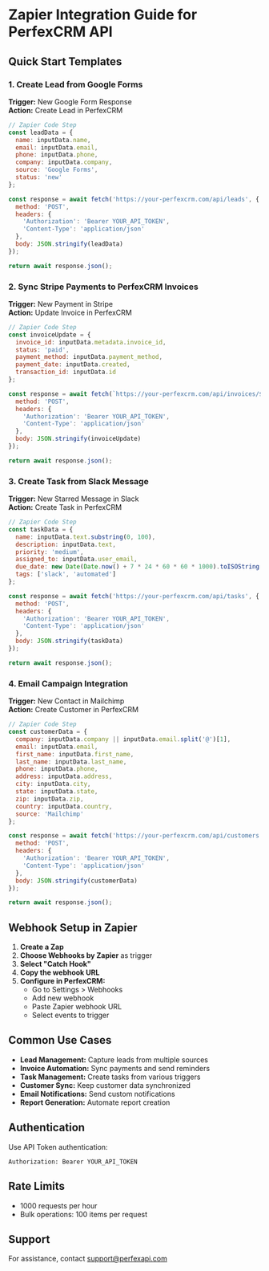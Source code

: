 # Zapier Integration Guide for PerfexCRM API

## Quick Start Templates

### 1. Create Lead from Google Forms
**Trigger:** New Google Form Response  
**Action:** Create Lead in PerfexCRM

```javascript
// Zapier Code Step
const leadData = {
  name: inputData.name,
  email: inputData.email,
  phone: inputData.phone,
  company: inputData.company,
  source: 'Google Forms',
  status: 'new'
};

const response = await fetch('https://your-perfexcrm.com/api/leads', {
  method: 'POST',
  headers: {
    'Authorization': 'Bearer YOUR_API_TOKEN',
    'Content-Type': 'application/json'
  },
  body: JSON.stringify(leadData)
});

return await response.json();
```

### 2. Sync Stripe Payments to PerfexCRM Invoices
**Trigger:** New Payment in Stripe  
**Action:** Update Invoice in PerfexCRM

```javascript
// Zapier Code Step
const invoiceUpdate = {
  invoice_id: inputData.metadata.invoice_id,
  status: 'paid',
  payment_method: inputData.payment_method,
  payment_date: inputData.created,
  transaction_id: inputData.id
};

const response = await fetch(`https://your-perfexcrm.com/api/invoices/${invoiceUpdate.invoice_id}/payment`, {
  method: 'POST',
  headers: {
    'Authorization': 'Bearer YOUR_API_TOKEN',
    'Content-Type': 'application/json'
  },
  body: JSON.stringify(invoiceUpdate)
});

return await response.json();
```

### 3. Create Task from Slack Message
**Trigger:** New Starred Message in Slack  
**Action:** Create Task in PerfexCRM

```javascript
// Zapier Code Step
const taskData = {
  name: inputData.text.substring(0, 100),
  description: inputData.text,
  priority: 'medium',
  assigned_to: inputData.user_email,
  due_date: new Date(Date.now() + 7 * 24 * 60 * 60 * 1000).toISOString(),
  tags: ['slack', 'automated']
};

const response = await fetch('https://your-perfexcrm.com/api/tasks', {
  method: 'POST',
  headers: {
    'Authorization': 'Bearer YOUR_API_TOKEN',
    'Content-Type': 'application/json'
  },
  body: JSON.stringify(taskData)
});

return await response.json();
```

### 4. Email Campaign Integration
**Trigger:** New Contact in Mailchimp  
**Action:** Create Customer in PerfexCRM

```javascript
// Zapier Code Step
const customerData = {
  company: inputData.company || inputData.email.split('@')[1],
  email: inputData.email,
  first_name: inputData.first_name,
  last_name: inputData.last_name,
  phone: inputData.phone,
  address: inputData.address,
  city: inputData.city,
  state: inputData.state,
  zip: inputData.zip,
  country: inputData.country,
  source: 'Mailchimp'
};

const response = await fetch('https://your-perfexcrm.com/api/customers', {
  method: 'POST',
  headers: {
    'Authorization': 'Bearer YOUR_API_TOKEN',
    'Content-Type': 'application/json'
  },
  body: JSON.stringify(customerData)
});

return await response.json();
```

## Webhook Setup in Zapier

1. **Create a Zap**
2. **Choose Webhooks by Zapier** as trigger
3. **Select "Catch Hook"**
4. **Copy the webhook URL**
5. **Configure in PerfexCRM:**
   - Go to Settings > Webhooks
   - Add new webhook
   - Paste Zapier webhook URL
   - Select events to trigger

## Common Use Cases

- **Lead Management:** Capture leads from multiple sources
- **Invoice Automation:** Sync payments and send reminders
- **Task Management:** Create tasks from various triggers
- **Customer Sync:** Keep customer data synchronized
- **Email Notifications:** Send custom notifications
- **Report Generation:** Automate report creation

## Authentication

Use API Token authentication:
```
Authorization: Bearer YOUR_API_TOKEN
```

## Rate Limits

- 1000 requests per hour
- Bulk operations: 100 items per request

## Support

For assistance, contact support@perfexapi.com